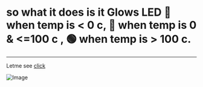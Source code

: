# so what it does is it Glows LED 🔴 when temp is < 0 c, 🔵 when temp is 0 & <=100 c , 🟢 when temp is > 100 c.
---
Letme see [click](https://www.tinkercad.com/things/l3S5O30nID3-rbg-temperature-indicator-)



![Image](https://csg.tinkercad.com/things/l3S5O30nID3/t725.png?rev=1720615207919000000&s=&v=1&type=circuits)
